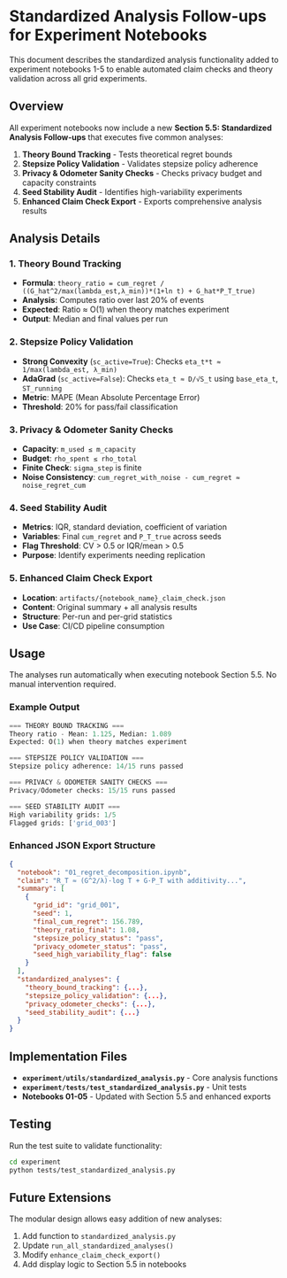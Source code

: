 # Standardized Analysis Follow-ups for Experiment Notebooks

This document describes the standardized analysis functionality added to experiment notebooks 1-5 to enable automated claim checks and theory validation across all grid experiments.

## Overview

All experiment notebooks now include a new **Section 5.5: Standardized Analysis Follow-ups** that executes five common analyses:

1. **Theory Bound Tracking** - Tests theoretical regret bounds
2. **Stepsize Policy Validation** - Validates stepsize policy adherence  
3. **Privacy & Odometer Sanity Checks** - Checks privacy budget and capacity constraints
4. **Seed Stability Audit** - Identifies high-variability experiments
5. **Enhanced Claim Check Export** - Exports comprehensive analysis results

## Analysis Details

### 1. Theory Bound Tracking
- **Formula**: `theory_ratio = cum_regret / ((G_hat^2/max(lambda_est,λ_min))*(1+ln t) + G_hat*P_T_true)`
- **Analysis**: Computes ratio over last 20% of events
- **Expected**: Ratio ≈ O(1) when theory matches experiment
- **Output**: Median and final values per run

### 2. Stepsize Policy Validation
- **Strong Convexity** (`sc_active=True`): Checks `eta_t*t ≈ 1/max(lambda_est, λ_min)`
- **AdaGrad** (`sc_active=False`): Checks `eta_t ≈ D/√S_t` using `base_eta_t`, `ST_running`
- **Metric**: MAPE (Mean Absolute Percentage Error)
- **Threshold**: 20% for pass/fail classification

### 3. Privacy & Odometer Sanity Checks
- **Capacity**: `m_used ≤ m_capacity`
- **Budget**: `rho_spent ≤ rho_total`
- **Finite Check**: `sigma_step` is finite
- **Noise Consistency**: `cum_regret_with_noise - cum_regret ≈ noise_regret_cum`

### 4. Seed Stability Audit
- **Metrics**: IQR, standard deviation, coefficient of variation
- **Variables**: Final `cum_regret` and `P_T_true` across seeds
- **Flag Threshold**: CV > 0.5 or IQR/mean > 0.5
- **Purpose**: Identify experiments needing replication

### 5. Enhanced Claim Check Export
- **Location**: `artifacts/{notebook_name}_claim_check.json`
- **Content**: Original summary + all analysis results
- **Structure**: Per-run and per-grid statistics
- **Use Case**: CI/CD pipeline consumption

## Usage

The analyses run automatically when executing notebook Section 5.5. No manual intervention required.

### Example Output
```python
=== THEORY BOUND TRACKING ===
Theory ratio - Mean: 1.125, Median: 1.089
Expected: O(1) when theory matches experiment

=== STEPSIZE POLICY VALIDATION ===
Stepsize policy adherence: 14/15 runs passed

=== PRIVACY & ODOMETER SANITY CHECKS ===
Privacy/Odometer checks: 15/15 runs passed

=== SEED STABILITY AUDIT ===
High variability grids: 1/5
Flagged grids: ['grid_003']
```

### Enhanced JSON Export Structure
```json
{
  "notebook": "01_regret_decomposition.ipynb",
  "claim": "R_T ≈ (G^2/λ)·log T + G·P_T with additivity...",
  "summary": [
    {
      "grid_id": "grid_001",
      "seed": 1,
      "final_cum_regret": 156.789,
      "theory_ratio_final": 1.08,
      "stepsize_policy_status": "pass",
      "privacy_odometer_status": "pass",
      "seed_high_variability_flag": false
    }
  ],
  "standardized_analyses": {
    "theory_bound_tracking": {...},
    "stepsize_policy_validation": {...},
    "privacy_odometer_checks": {...},
    "seed_stability_audit": {...}
  }
}
```

## Implementation Files

- **`experiment/utils/standardized_analysis.py`** - Core analysis functions
- **`experiment/tests/test_standardized_analysis.py`** - Unit tests
- **Notebooks 01-05** - Updated with Section 5.5 and enhanced exports

## Testing

Run the test suite to validate functionality:
```bash
cd experiment
python tests/test_standardized_analysis.py
```

## Future Extensions

The modular design allows easy addition of new analyses:
1. Add function to `standardized_analysis.py`
2. Update `run_all_standardized_analyses()` 
3. Modify `enhance_claim_check_export()`
4. Add display logic to Section 5.5 in notebooks